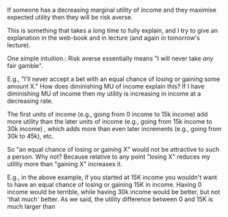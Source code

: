 If someone has a decreasing marginal utility of income and they maximise expected utility then they will be risk averse.

This is something that takes a long time to fully explain, and I try to give an explanation in the web-book and in lecture (and again in tomorrow's lecture).



One simple intuition.: Risk averse essentially means "I will never take *any* fair gamble".

E.g., "I'll never accept a bet with an equal chance of losing or gaining some amount X."  How does diminishing MU of income explain this? If I have diminishing MU of income then my utility is increasing in income at a decreasing rate.

The first units of income (e.g., going from 0 income to 15k income) add more utility  than the later units of income (e.g., going from 15k income to 30k income) , which adds more than even later increments (e.g., going from 30k to 45k), etc.



So "an equal chance of losing or gaining X" would not be attractive to such a person. Why not? Because relative to any point "losing X" reduces my utility more than "gaining X" increases it.



E.g., in the above example, if you started at 15K income you wouldn't want to have an equal chance of losing or gaining 15K in income. Having 0 income would be terrible, while having 30k income would be better, but not 'that much' better.  As we said, the utility difference between 0 and 15K is much larger than



